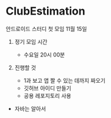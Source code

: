# ClubEstimation

안드로이드 스터디 첫 모임 11월 15일

1. 정기 모임 시간
   - 수요일 20시 00분

2. 진행할 것
   - 1과 보고 앱 짤 수 있는 데까지 짜오기
   - 깃허브 아이디 만들기
   - 공용 레포지토리 사용

* 자바는 알아서
